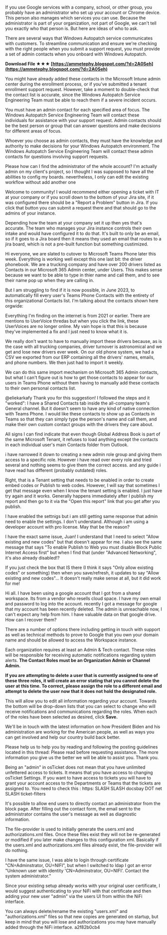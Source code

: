 
 
If you use Google services with a company, school, or other group, you probably have an administrator who set up your account or Chrome device. This person also manages which services you can use. Because the administrator is part of your organization, not part of Google, we can't tell you exactly who that person is. But here are ideas of who to ask.
 
There are several ways that Windows Autopatch service communicates with customers. To streamline communication and ensure we're checking with the right people when you submit a support request, you must provide a set of admin contacts when you onboard with Windows Autopatch.
 
**Download File ★★★ [https://ammetephy.blogspot.com/?d=2A0Seh](https://ammetephy.blogspot.com/?d=2A0Seh)**


 
You might have already added these contacts in the Microsoft Intune admin center during the enrollment process, or if you've submitted a tenant enrollment support request. However, take a moment to double-check that the contact list is accurate, since the Windows Autopatch Service Engineering Team must be able to reach them if a severe incident occurs.

You must have an admin contact for each specified area of focus. The Windows Autopatch Service Engineering Team will contact these individuals for assistance with your support request. Admin contacts should be the best person or group that can answer questions and make decisions for different areas of focus.
 
Whoever you choose as admin contacts, they must have the knowledge and authority to make decisions for your Windows Autopatch environment. The Windows Autopatch Service Engineering Team will contact these admin contacts for questions involving support requests.
 
Please how can I find the administrator of the whole account? I'm actually admin on my client's project, so I thought I was supposed to have all the abilities to config my boards. nevertheless, I only can edit the existing workflow without add another one
 
Welcome to community! I would recommend either opening a ticket with IT at your company or if you scroll down to the bottom of your Jira site, if it was configured there should be a "Report a Problem" button in Jira. If you click that button you can submit a request there and that should go to the admins of your instance.
 
Depending how the team at your company set it up then yes that's accurate. The team who manages your Jira instance controls their own intake and would have configured it to do that. It's built to only be an email, so if it goes to a Jira board then it means they used an email that routes to a jira board, which is not a pre-built function but something custimized.
 
Hi everyone, we are slated to cutover to Microsoft Teams Phone later this week. Everything is working well except this one last bit: the driver phonebook. We are a trucking company and have over 200 drivers listed as Contacts in our Microsoft 365 Admin center, under Users. This makes sense because we want to be able to type in thier name and call them, and to see their name pop up when they are calling in.
 
But I am struggling to find if it is now possible, in June 2023, to automatically fill every user's Teams Phone Contacts with the entirety of this organizational Contacts list. I'm talking about the contacts shown here orgwide:
 
Everything I'm finding on the internet is from 2021 or earlier. There are mentions to UserVoice thredas but when you click the link, these UserVoices are no longer online. My vain hope is that this is because they've implemented a fix and I just need to know what it is.
 
We really don't want to have to manually import these drivers because, as is the case with all trucking companies, driver turnover is astronomical and we get and lose new drivers ever week. On our old phone system, we had a CSV we exported from our ERP containing all the drivers' names, emails, and phone numbers. We then just had to import it weekly.
 
We can do this same import mechanism on Microsoft 365 Admin contacts, but what I can't figure out is how to get those contacts to appear for our users in Teams Phone without them having to manually add these contacts to their own personal contacts list.
 
@eliekarkafy Thank you for this suggestion! I followed the steps and it "worked": I have a Shared Contacts tab inside the all-company team's General channel. But it doesn't seem to have any kind of native connection with Teams Phone. I would like these contacts to show up as Contacts in Teams so that they can simply type the person's name and call them, and make their own custom contact groups with the drivers they care about.
 
All signs I can find indicate that even though Global Address Book is part of the same Microsoft Tenant, it refuses to load anything except the contacts in each individual user's main Contacts folder from Outlook.
 
i have narrowed it down to creating a new admin role group and giving them access to a specific role. However i have read over every role and tried several and nothing seems to give them the correct access. and any guide i have read has different (probably outdated) roles.
 
Right, that is a Tenant setting that needs to be enabled in order to create embed codes or Publish to web codes. However, I will say that sometimes I get that message even when I know the tenant setting is enabled. I just have try again and it works. Generally happens immediately after I publish my report and then go to it via the "Open this report" link that you get after you publish.
 
I have enabled the settnigs but i am still getting same response that admin need to enable the settings. I don't understand. Although i am using a developer account with pro license. May that be the reason?
 
I have the exact same issue, Juan! I understand that I need to select "Allow existing and new codes" but that doesn't appear for me. I also see the same message that says "To enable Publish to Web you must disable Block Public Internet Access first" but when I find that (under "Advanced Networking", it's also already disabled!?
 
If you just check the box that IS there (I think it says "Only allow existing codes" or something) then when you save/refresh, it updates to say "Allow existing and new codes"... It doesn't really make sense at all, but it did work for me!
 
Hi all. I have been using a google account that I got from a shared workspace. Its from a vendor who resells cloud space. I have my own email and password to log into the account. recently I got a message for google that my account has been recently deleted. The admin is unreachable now, I can't expect any help from him. I have valuable data on that google drive. How can I recover them?
 
There are a number of options there including getting in touch with support as well as technical methods to prove to Google that you own your domain name and should be allowed to access the Workspace instance.
 
Each organization requires at least an Admin & Tech contact. These roles will be responsible for receiving automatic notifications regarding system alerts. **The Contact Roles must be an Organization Admin or Channel Admin.**
 
**If you are attempting to delete a user that is currently assigned to one of these three roles, it will create an error stating that you cannot delete the user at this time. To correct, please assign the role to a different email and attempt to delete the user now that it does not hold the designated role.**
 
This will allow you to edit all information regarding your account. Towards the bottom will be drop-down lists that you can select to change who will receive notifications and communications regarding the roles. When each of the roles have been selected as desired, click **Save.**
 
We'll be in touch with the latest information on how President Biden and his administration are working for the American people, as well as ways you can get involved and help our country build back better.
 
Please help us to help you by reading and following the posting guidelines located in this thread: Please read before requesting assistance. The more information you give us the better we will be able to assist you. Thank you.
 
Being an "admin" in osTicket does not mean that you have unlimited unfettered access to tickets. It means that you have access to changing osTicket Settings. If you want to have access to tickets you will have to grant your account access to the Departments or Teams that the tickets are assigned to. You need to check this : https: SLASH SLASH docsbay DOT net SLASH ticket-filters
 
It's possible to allow end users to directly contact an administrator from the block page. After filling out the contact form, the email sent to the administrator contains the user's message as well as diagnostic information.
 
The file-provider is used to initially generate the users.xml and authorizations.xml files. Once these files exist they will not be re-generated or modified if you later make changes to this configuration xml. Basically if the users.xml and authorizations.xml files already exist, the file-provider will do nothing.
 
I have the same issue, I was able to login through certificate "CN=Adminstrator, OU=NIFI", but when I switched to ldap I got an error "Unknown user with identity 'CN=Adminstrator, OU=NIFI'. Contact the system administrator."
 
Since your existing setup already works with your original user certificate, I would suggest authenticating to your NiFi with that certificate and then adding your new user "admin" via the users UI from within the NiFi interface.
 
You can always delete/rename the existing "users.xml" and "authorizations.xml" files so that new copies are generated on startup, but keep in mind that you will lose and authorizations you may have manually added through the NiFi interface.
 a2f82b0cb4
 
